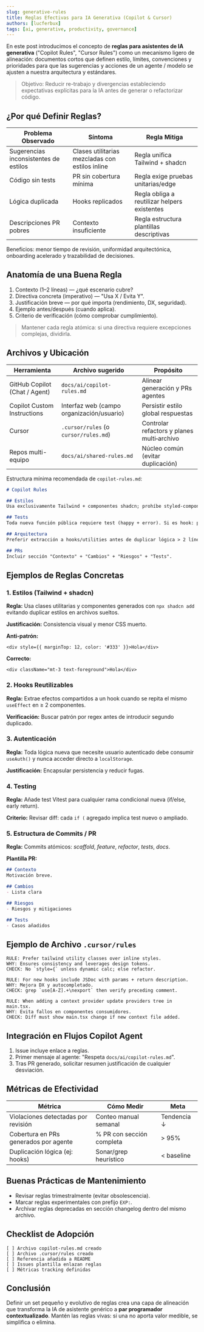 ```yaml
---
slug: generative-rules
title: Reglas Efectivas para IA Generativa (Copilot & Cursor)
authors: [lucferbux]
tags: [ai, generative, productivity, governance]
---
```


En este post introducimos el concepto de **reglas para asistentes de IA generativa** ("Copilot Rules", "Cursor Rules") como un mecanismo ligero de alineación: documentos cortos que definen estilo, límites, convenciones y prioridades para que las sugerencias y acciones de un agente / modelo se ajusten a nuestra arquitectura y estándares.

> Objetivo: Reducir re-trabajo y divergencias estableciendo expectativas explícitas para la IA antes de generar o refactorizar código.

## ¿Por qué Definir Reglas?

| Problema Observado | Síntoma | Regla Mitiga |
|--------------------|---------|--------------|
| Sugerencias inconsistentes de estilos | Clases utilitarias mezcladas con estilos inline | Regla unifica Tailwind + shadcn |
| Código sin tests | PR sin cobertura mínima | Regla exige pruebas unitarias/edge |
| Lógica duplicada | Hooks replicados | Regla obliga a reutilizar helpers existentes |
| Descripciones PR pobres | Contexto insuficiente | Regla estructura plantillas descriptivas |

Beneficios: menor tiempo de revisión, uniformidad arquitectónica, onboarding acelerado y trazabilidad de decisiones.

## Anatomía de una Buena Regla

1. Contexto (1–2 líneas) — ¿qué escenario cubre?
2. Directiva concreta (imperativo) — "Usa X / Evita Y".
3. Justificación breve — por qué importa (rendimiento, DX, seguridad).
4. Ejemplo antes/después (cuando aplica).
5. Criterio de verificación (cómo comprobar cumplimiento).

> Mantener cada regla atómica: si una directiva requiere excepciones complejas, dividirla.

## Archivos y Ubicación

| Herramienta | Archivo sugerido | Propósito |
|-------------|------------------|-----------|
| GitHub Copilot (Chat / Agent) | `docs/ai/copilot-rules.md` | Alinear generación y PRs agentes |
| Copilot Custom Instructions | Interfaz web (campo organización/usuario) | Persistir estilo global respuestas |
| Cursor | `.cursor/rules` (o `cursor/rules.md`) | Controlar refactors y planes multi‑archivo |
| Repos multi-equipo | `docs/ai/shared-rules.md` | Núcleo común (evitar duplicación) |

Estructura mínima recomendada de `copilot-rules.md`:

```markdown
# Copilot Rules

## Estilos
Usa exclusivamente Tailwind + componentes shadcn; prohíbe styled-components.

## Tests
Toda nueva función pública requiere test (happy + error). Si es hook: probar estados loading/error.

## Arquitectura
Preferir extracción a hooks/utilities antes de duplicar lógica > 2 líneas repetidas.

## PRs
Incluir sección "Contexto" + "Cambios" + "Riesgos" + "Tests".
```

## Ejemplos de Reglas Concretas

### 1. Estilos (Tailwind + shadcn)

**Regla:** Usa clases utilitarias y componentes generados con `npx shadcn add` evitando duplicar estilos en archivos sueltos.

**Justificación:** Consistencia visual y menor CSS muerto.

**Anti‑patrón:**

```tsx
<div style={{ marginTop: 12, color: '#333' }}>Hola</div>
```

**Correcto:**

```tsx
<div className="mt-3 text-foreground">Hola</div>
```

### 2. Hooks Reutilizables

**Regla:** Extrae efectos compartidos a un hook cuando se repita el mismo `useEffect` en ≥ 2 componentes.

**Verificación:** Buscar patrón por regex antes de introducir segundo duplicado.

### 3. Autenticación

**Regla:** Toda lógica nueva que necesite usuario autenticado debe consumir `useAuth()` y nunca acceder directo a `localStorage`.

**Justificación:** Encapsular persistencia y reducir fugas.

### 4. Testing

**Regla:** Añade test Vitest para cualquier rama condicional nueva (if/else, early return).

**Criterio:** Revisar diff: cada `if (` agregado implica test nuevo o ampliado.

### 5. Estructura de Commits / PR

**Regla:** Commits atómicos: *scaffold*, *feature*, *refactor*, *tests*, *docs*.

**Plantilla PR:**

```markdown
## Contexto
Motivación breve.

## Cambios
- Lista clara

## Riesgos
- Riesgos y mitigaciones

## Tests
- Casos añadidos
```

## Ejemplo de Archivo `.cursor/rules`

```text
RULE: Prefer tailwind utility classes over inline styles.
WHY: Ensures consistency and leverages design tokens.
CHECK: No `style={` unless dynamic calc; else refactor.

RULE: For new hooks include JSDoc with params + return description.
WHY: Mejora DX y autocompletado.
CHECK: grep `use[A-Z].+\nexport` then verify preceding comment.

RULE: When adding a context provider update providers tree in main.tsx.
WHY: Evita fallos en componentes consumidores.
CHECK: Diff must show main.tsx change if new context file added.
```

## Integración en Flujos Copilot Agent

1. Issue incluye enlace a reglas.
2. Primer mensaje al agente: "Respeta `docs/ai/copilot-rules.md`".
3. Tras PR generado, solicitar resumen justificación de cualquier desviación.

## Métricas de Efectividad

| Métrica | Cómo Medir | Meta |
|---------|-------------|------|
| Violaciones detectadas por revisión | Conteo manual semanal | Tendencia ↓ |
| Cobertura en PRs generados por agente | % PR con sección completa | > 95% |
| Duplicación lógica (ej: hooks) | Sonar/grep heurístico | < baseline |

## Buenas Prácticas de Mantenimiento

- Revisar reglas trimestralmente (evitar obsolescencia).
- Marcar reglas experimentales con prefijo `EXP:`.
- Archivar reglas deprecadas en sección changelog dentro del mismo archivo.

## Checklist de Adopción

```text
[ ] Archivo copilot-rules.md creado
[ ] Archivo .cursor/rules creado
[ ] Referencia añadida a README
[ ] Issues plantilla enlazan reglas
[ ] Métricas tracking definidas
```

## Conclusión

Definir un set pequeño y evolutivo de reglas crea una capa de alineación que transforma la IA de asistente genérico a **par programador contextualizado**. Mantén las reglas vivas: si una no aporta valor medible, se simplifica o elimina.
